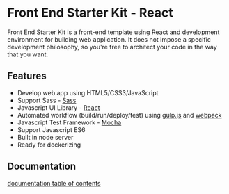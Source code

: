 # Front End Starter Kit - React

Front End Starter Kit is a front-end template using React and development environment for building web application.
It does not impose a specific development philosophy, so you're free to architect your code in the way that you want.

## Features

* Develop web app using HTML5/CSS3/JavaScript
* Support Sass - [Sass](http://sass-lang.com/) 
* Javascript UI Library - [React](http://facebook.github.io/react/)
* Automated workflow (build/run/deploy/test) using [gulp.js](http://gulpjs.com) and [webpack](https://webpack.github.io)
* Javascript Test Framework - [Mocha](https://mochajs.org)
* Support Javascript ES6
* Built in node server
* Ready for dockerizing

## Documentation

[documentation table of contents](doc/TOC.md)
